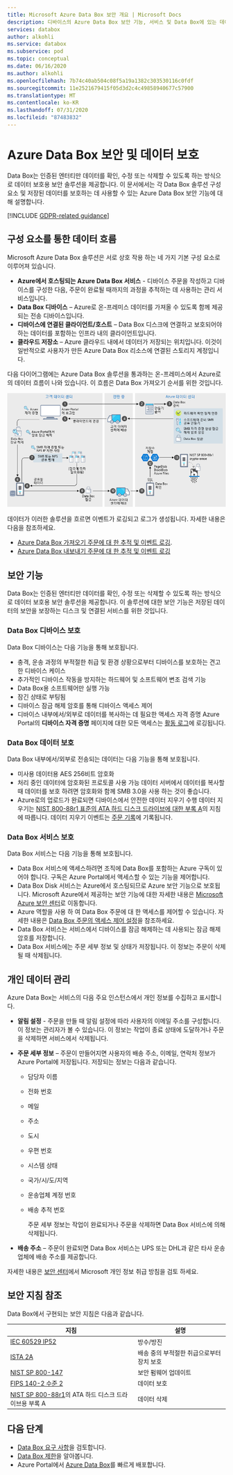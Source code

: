 ```yaml
---
title: Microsoft Azure Data Box 보안 개요 | Microsoft Docs
description: 디바이스의 Azure Data Box 보안 기능, 서비스 및 Data Box에 있는 데이터에 대해 설명합니다.
services: databox
author: alkohli
ms.service: databox
ms.subservice: pod
ms.topic: conceptual
ms.date: 06/16/2020
ms.author: alkohli
ms.openlocfilehash: 7b74c40ab504c08f5a19a1382c303530116c0fdf
ms.sourcegitcommit: 11e2521679415f05d3d2c4c49858940677c57900
ms.translationtype: MT
ms.contentlocale: ko-KR
ms.lasthandoff: 07/31/2020
ms.locfileid: "87483832"
---
```

# <a name="azure-data-box-security-and-data-protection"></a>Azure Data Box 보안 및 데이터 보호

Data Box는 인증된 엔터티만 데이터를 확인, 수정 또는 삭제할 수 있도록 하는 방식으로 데이터 보호용 보안 솔루션을 제공합니다. 이 문서에서는 각 Data Box 솔루션 구성 요소 및 저장된 데이터를 보호하는 데 사용할 수 있는 Azure Data Box 보안 기능에 대해 설명합니다. 

[!INCLUDE [GDPR-related guidance](../../includes/gdpr-intro-sentence.md)]

## <a name="data-flow-through-components"></a>구성 요소를 통한 데이터 흐름

Microsoft Azure Data Box 솔루션은 서로 상호 작용 하는 네 가지 기본 구성 요소로 이루어져 있습니다.

- **Azure에서 호스팅되는 Azure Data Box 서비스** - 디바이스 주문을 작성하고 디바이스를 구성한 다음, 주문이 완료될 때까지의 과정을 추적하는 데 사용하는 관리 서비스입니다.
- **Data Box 디바이스** – Azure로 온-프레미스 데이터를 가져올 수 있도록 함께 제공되는 전송 디바이스입니다. 
- **디바이스에 연결된 클라이언트/호스트** – Data Box 디스크에 연결하고 보호되어야 하는 데이터를 포함하는 인프라 내의 클라이언트입니다.
- **클라우드 저장소** – Azure 클라우드 내에서 데이터가 저장되는 위치입니다. 이것이 일반적으로 사용자가 만든 Azure Data Box 리소스에 연결된 스토리지 계정입니다.

다음 다이어그램에는 Azure Data Box 솔루션을 통과하는 온-프레미스에서 Azure로의 데이터 흐름이 나와 있습니다. 이 흐름은 Data Box 가져오기 순서를 위한 것입니다.

![Data Box 보안](media/data-box-security/data-box-security-2.png)

데이터가 이러한 솔루션을 흐르면 이벤트가 로깅되고 로그가 생성됩니다. 자세한 내용은 다음을 참조하세요.

- [Azure Data Box 가져오기 주문에 대 한 추적 및 이벤트 로깅](data-box-logs.md).
- [Azure Data Box 내보내기 주문에 대 한 추적 및 이벤트 로깅](data-box-export-logs.md)

## <a name="security-features"></a>보안 기능

Data Box는 인증된 엔터티만 데이터를 확인, 수정 또는 삭제할 수 있도록 하는 방식으로 데이터 보호용 보안 솔루션을 제공합니다. 이 솔루션에 대한 보안 기능은 저장된 데이터의 보안을 보장하는 디스크 및 연결된 서비스를 위한 것입니다. 

### <a name="data-box-device-protection"></a>Data Box 디바이스 보호

Data Box 디바이스는 다음 기능을 통해 보호됩니다.

- 충격, 운송 과정의 부적절한 취급 및 환경 상황으로부터 디바이스를 보호하는 견고한 디바이스 케이스 
- 추가적인 디바이스 작동을 방지하는 하드웨어 및 소프트웨어 변조 검색 기능
- Data Box용 소프트웨어만 실행 가능
- 잠긴 상태로 부팅됨
- 디바이스 잠금 해제 암호를 통해 디바이스 액세스 제어
- 디바이스 내부에서/외부로 데이터를 복사하는 데 필요한 액세스 자격 증명 Azure Portal의 **디바이스 자격 증명** 페이지에 대한 모든 액세스는 [활동 로그](data-box-logs.md#query-activity-logs-during-setup)에 로깅됩니다.

### <a name="data-box-data-protection"></a>Data Box 데이터 보호

Data Box 내부에서/외부로 전송되는 데이터는 다음 기능을 통해 보호됩니다.

- 미사용 데이터용 AES 256비트 암호화
- 처리 중인 데이터에 암호화된 프로토콜 사용 가능 데이터 서버에서 데이터를 복사할 때 데이터를 보호 하려면 암호화와 함께 SMB 3.0을 사용 하는 것이 좋습니다.
- Azure로의 업로드가 완료되면 디바이스에서 안전한 데이터 지우기 수행 데이터 지우기는 [NIST 800-88r1 표준의 ATA 하드 디스크 드라이브에 대한 부록 A](https://nvlpubs.nist.gov/nistpubs/SpecialPublications/NIST.SP.800-88r1.pdf)의 지침에 따릅니다. 데이터 지우기 이벤트는 [주문 기록](data-box-logs.md#download-order-history)에 기록됩니다.

### <a name="data-box-service-protection"></a>Data Box 서비스 보호

Data Box 서비스는 다음 기능을 통해 보호됩니다.

- Data Box 서비스에 액세스하려면 조직에 Data Box를 포함하는 Azure 구독이 있어야 합니다. 구독은 Azure Portal에서 액세스할 수 있는 기능을 제어합니다.
- Data Box Disk 서비스는 Azure에서 호스팅되므로 Azure 보안 기능으로 보호됩니다. Microsoft Azure에서 제공하는 보안 기능에 대한 자세한 내용은 [Microsoft Azure 보안 센터](https://www.microsoft.com/TrustCenter/Security/default.aspx)로 이동합니다.
- Azure 역할을 사용 하 여 Data Box 주문에 대 한 액세스를 제어할 수 있습니다. 자세한 내용은 [Data Box 주문의 액세스 제어 설정](data-box-logs.md#set-up-access-control-on-the-order)을 참조하세요.
- Data Box 서비스는 서비스에서 디바이스를 잠금 해제하는 데 사용되는 잠금 해제 암호를 저장합니다.
- Data Box 서비스에는 주문 세부 정보 및 상태가 저장됩니다. 이 정보는 주문이 삭제될 때 삭제됩니다.

## <a name="managing-personal-data"></a>개인 데이터 관리

Azure Data Box는 서비스의 다음 주요 인스턴스에서 개인 정보를 수집하고 표시합니다.

- **알림 설정** - 주문을 만들 때 알림 설정에 따라 사용자의 이메일 주소를 구성합니다. 이 정보는 관리자가 볼 수 있습니다. 이 정보는 작업이 종료 상태에 도달하거나 주문을 삭제하면 서비스에서 삭제됩니다.

- **주문 세부 정보** – 주문이 만들어지면 사용자의 배송 주소, 이메일, 연락처 정보가 Azure Portal에 저장됩니다. 저장되는 정보는 다음과 같습니다.

  - 담당자 이름
  - 전화 번호
  - 메일
  - 주소
  - 도시
  - 우편 번호
  - 시스템 상태
  - 국가/시/도/지역
  - 운송업체 계정 번호
  - 배송 추적 번호

    주문 세부 정보는 작업이 완료되거나 주문을 삭제하면 Data Box 서비스에 의해 삭제됩니다.

- **배송 주소** – 주문이 완료되면 Data Box 서비스는 UPS 또는 DHL과 같은 타사 운송업체에 배송 주소를 제공합니다. 

자세한 내용은 [보안 센터](https://www.microsoft.com/trustcenter)에서 Microsoft 개인 정보 취급 방침을 검토 하세요.


## <a name="security-guidelines-reference"></a>보안 지침 참조

Data Box에서 구현되는 보안 지침은 다음과 같습니다. 

|지침   |설명   |
|---------|---------|
|[IEC 60529 IP52](https://www.iec.ch/)    | 방수/방진         |
|[ISTA 2A](https://ista.org/docs/2Aoverview.pdf)     | 배송 중의 부적절한 취급으로부터 장치 보호          |
|[NIST SP 800-147](https://nvlpubs.nist.gov/nistpubs/Legacy/SP/nistspecialpublication800-147.pdf)      | 보안 펌웨어 업데이트         |
|[FIPS 140-2 수준 2](https://csrc.nist.gov/csrc/media/publications/fips/140/2/final/documents/fips1402.pdf)      | 데이터 보호         |
|[NIST SP 800-88r1](https://nvlpubs.nist.gov/nistpubs/SpecialPublications/NIST.SP.800-88r1.pdf)의 ATA 하드 디스크 드라이브용 부록 A      | 데이터 삭제         |

## <a name="next-steps"></a>다음 단계

- [Data Box 요구 사항](data-box-system-requirements.md)을 검토합니다.
- [Data Box 제한](data-box-limits.md)을 알아봅니다.
- Azure Portal에서 [Azure Data Box](data-box-quickstart-portal.md)를 빠르게 배포합니다.
